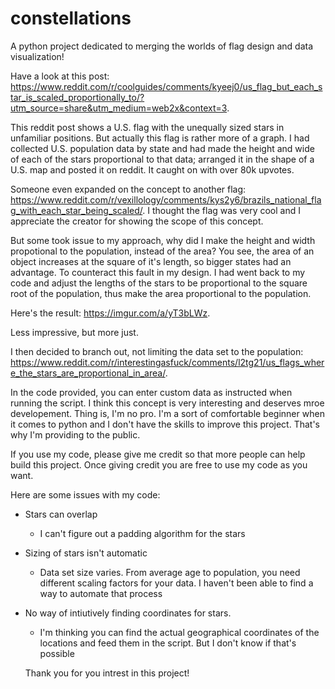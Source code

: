 # constellations
A python project dedicated to merging the worlds of flag design and data visualization!

Have a look at this post: https://www.reddit.com/r/coolguides/comments/kyeej0/us_flag_but_each_star_is_scaled_proportionally_to/?utm_source=share&utm_medium=web2x&context=3.

This reddit post shows a U.S. flag with the unequally sized stars in unfamiliar positions.
But actually this flag is rather more of a graph. I had collected U.S. population data by state and had made the height and wide of each of the stars proportional to that data; arranged it in the shape of a U.S. map and posted it on reddit. It caught on with over 80k upvotes.

Someone even expanded on the concept to another flag: https://www.reddit.com/r/vexillology/comments/kys2y6/brazils_national_flag_with_each_star_being_scaled/.
I thought the flag was very cool and I appreciate the creator for showing the scope of this concept.

But some took issue to my approach, why did I make the height and width propotional to the population, instead of the area? You see, the area of an object increases at the square of it's length, so bigger states had an advantage. To counteract this fault in my design. I had went back to my code and adjust the lengths of the stars to be proportional to the square root of the population, thus make the area proportional to the population.

Here's the result: https://imgur.com/a/yT3bLWz.

Less impressive, but more just.

I then decided to branch out, not limiting the data set to the population: https://www.reddit.com/r/interestingasfuck/comments/l2tg21/us_flags_where_the_stars_are_proportional_in_area/.

In the code provided, you can enter custom data as instructed when running the script. I think this concept is very interesting and deserves mroe developement. Thing is, I'm no pro. I'm a sort of comfortable beginner when it comes to python and I don't have the skills to improve this project. That's why I'm providing to the public.

If you use my code, please give me credit so that more people can help build this project. Once giving credit you are free to use my code as you want.

Here are some issues with my code:

- Stars can overlap
  - I can't figure out a padding algorithm for the stars
- Sizing of stars isn't automatic
  - Data set size varies. From average age to population, you need different scaling factors for your data. I haven't been able to find a way to automate that process
- No way of intiutively finding coordinates for stars.
  - I'm thinking you can find the actual geographical coordinates of the locations and feed them in the script. But I don't know if that's possible
  
  Thank you for you intrest in this project!
